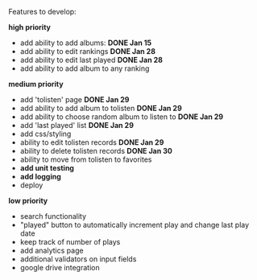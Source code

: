 Features to develop:


**high priority**
* add ability to add albums: **DONE Jan 15**
* add ability to edit rankings **DONE Jan 28**
* add ability to edit last played **DONE Jan 28**
* add ability to add album to any ranking


**medium priority**
* add 'tolisten' page **DONE Jan 29**
* add ability to add album to tolisten **DONE Jan 29**
* add ability to choose random album to listen to **DONE Jan 29**
* add 'last played' list **DONE Jan 29**
* add css/styling
* ability to edit tolisten records **DONE Jan 29**
* ability to delete tolisten records **DONE Jan 30**
* ability to move from tolisten to favorites
* **add unit testing**
* **add logging**
* deploy


**low priority**
* search functionality
* "played" button to automatically increment play and change last play date
* keep track of number of plays
* add analytics page
* additional validators on input fields
* google drive integration
